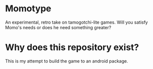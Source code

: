 # Momotype
An experimental, retro take on tamogotchi-lite games. Will you satisfy Momo's needs or does he need something greater? 

# Why does this repository exist?
This is my attempt to build the game to an android package.

